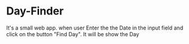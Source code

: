 # Day-Finder
It's a small web app. when user Enter the the Date in the input field and click on the button "Find Day". It will be show the Day
